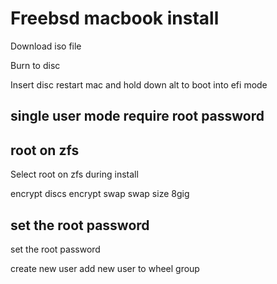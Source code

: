 # Freebsd macbook install

Download iso file

Burn to disc

Insert disc restart mac and hold down alt to boot into efi mode

## single user mode require root password

## root on zfs

Select root on zfs during install

encrypt discs
encrypt swap
swap size 8gig

## set the root password

set the root password

create new user
add new user to wheel group
